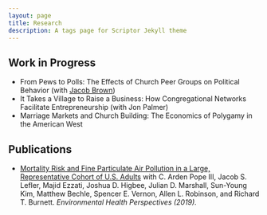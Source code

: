 ```yaml
---
layout: page
title: Research
description: A tags page for Scriptor Jekyll theme
---
```

## Work in Progress
+ From Pews to Polls: The Effects of Church Peer Groups on Political Behavior (with [Jacob Brown](https://jacobrbrown.com))
+ It Takes a Village to Raise a Business: How Congregational Networks Facilitate Entrepreneurship (with Jon Palmer)
+ Marriage Markets and Church Building: The Economics of Polygamy in the American West

## Publications
+ [Mortality Risk and Fine Particulate Air Pollution in a Large, Representative Cohort of U.S. Adults](https://ehp.niehs.nih.gov/doi/full/10.1289/EHP4438) with C. Arden Pope III, Jacob S. Lefler, Majid Ezzati, Joshua D. Higbee, Julian D. Marshall, Sun-Young Kim, Matthew Bechle, Spencer E. Vernon, Allen L. Robinson, and Richard T. Burnett. *Environmental Health Perspectives (2019).*
